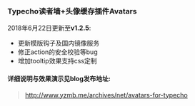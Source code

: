 ### Typecho读者墙+头像缓存插件Avatars
2018年6月22日更新至**v1.2.5**: 
- 更新模版钩子及国内镜像服务
- 修正action的安全校验等bug
- 增加tooltip效果支持css定制

#### 详细说明与效果演示见blog发布地址: 
 > http://www.yzmb.me/archives/net/avatars-for-typecho